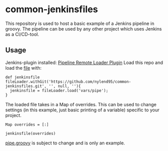 # common-jenkinsfiles

This repository is used to host a basic example of a Jenkins pipeline in groovy.
The pipeline can be used by any other project which uses Jenkins as a CI/CD-tool.

## Usage
Jenkins-plugin installed: [Pipeline Remote Loader Plugin](https://github.com/jenkinsci/workflow-remote-loader-plugin)
Load this repo and load the [file](https://github.com/nylend95/common-jenkinsfiles/blob/master/vars/pipe.groovy) with:

```
def jenkinsfile
fileLoader.withGit('https://github.com/nylend95/common-jenkinsfiles.git', '', null, ''){
  jenkinsfile = fileLoader.load('vars/pipe');
}
```

The loaded file takes in a Map of overrides. This can be used to change settings (in this example, just basic printing of a variable) specific to your project.

```
Map overrides = [:]

jenkinsfile(overrides)
```

[pipe.groovy](/vars/pipe.groovy) is subject to change and is only an example.
